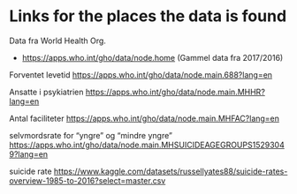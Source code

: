 # Links for the places the data is found

Data fra World Health Org.
- https://apps.who.int/gho/data/node.home
(Gammel data fra 2017/2016)

Forventet levetid
https://apps.who.int/gho/data/node.main.688?lang=en 

Ansatte i psykiatrien 
https://apps.who.int/gho/data/node.main.MHHR?lang=en

Antal faciliteter 
https://apps.who.int/gho/data/node.main.MHFAC?lang=en

selvmordsrate for “yngre” og “mindre yngre” https://apps.who.int/gho/data/node.main.MHSUICIDEAGEGROUPS15293049?lang=en 

suicide rate https://www.kaggle.com/datasets/russellyates88/suicide-rates-overview-1985-to-2016?select=master.csv

